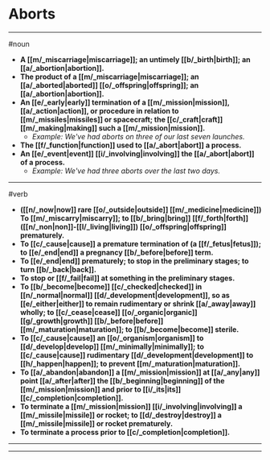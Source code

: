 # Aborts
---
#noun
- **A [[m/_miscarriage|miscarriage]]; an untimely [[b/_birth|birth]]; an [[a/_abortion|abortion]].**
- **The product of a [[m/_miscarriage|miscarriage]]; an [[a/_aborted|aborted]] [[o/_offspring|offspring]]; an [[a/_abortion|abortion]].**
- **An [[e/_early|early]] termination of a [[m/_mission|mission]], [[a/_action|action]], or procedure in relation to [[m/_missiles|missiles]] or spacecraft; the [[c/_craft|craft]] [[m/_making|making]] such a [[m/_mission|mission]].**
	- _Example: We've had aborts on three of our last seven launches._
- **The [[f/_function|function]] used to [[a/_abort|abort]] a process.**
- **An [[e/_event|event]] [[i/_involving|involving]] the [[a/_abort|abort]] of a process.**
	- _Example: We've had three aborts over the last two days._
---
#verb
- **([[n/_now|now]] rare [[o/_outside|outside]] [[m/_medicine|medicine]]) To [[m/_miscarry|miscarry]]; to [[b/_bring|bring]] [[f/_forth|forth]] ([[n/_non|non]]-[[l/_living|living]]) [[o/_offspring|offspring]] prematurely.**
- **To [[c/_cause|cause]] a premature termination of (a [[f/_fetus|fetus]]); to [[e/_end|end]] a pregnancy [[b/_before|before]] term.**
- **To [[e/_end|end]] prematurely; to stop in the preliminary stages; to turn [[b/_back|back]].**
- **To stop or [[f/_fail|fail]] at something in the preliminary stages.**
- **To [[b/_become|become]] [[c/_checked|checked]] in [[n/_normal|normal]] [[d/_development|development]], so as [[e/_either|either]] to remain rudimentary or shrink [[a/_away|away]] wholly; to [[c/_cease|cease]] [[o/_organic|organic]] [[g/_growth|growth]] [[b/_before|before]] [[m/_maturation|maturation]]; to [[b/_become|become]] sterile.**
- **To [[c/_cause|cause]] an [[o/_organism|organism]] to [[d/_develop|develop]] [[m/_minimally|minimally]]; to [[c/_cause|cause]] rudimentary [[d/_development|development]] to [[h/_happen|happen]]; to prevent [[m/_maturation|maturation]].**
- **To [[a/_abandon|abandon]] a [[m/_mission|mission]] at [[a/_any|any]] point [[a/_after|after]] the [[b/_beginning|beginning]] of the [[m/_mission|mission]] and prior to [[i/_its|its]] [[c/_completion|completion]].**
- **To terminate a [[m/_mission|mission]] [[i/_involving|involving]] a [[m/_missile|missile]] or rocket; to [[d/_destroy|destroy]] a [[m/_missile|missile]] or rocket prematurely.**
- **To terminate a process prior to [[c/_completion|completion]].**
---
---
